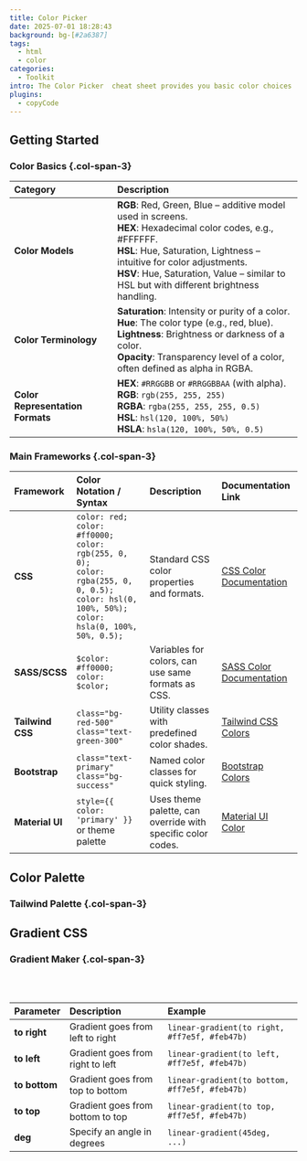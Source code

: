 ```yaml
---
title: Color Picker
date: 2025-07-01 18:28:43
background: bg-[#2a6387]
tags:
  - html
  - color
categories:
  - Toolkit
intro: The Color Picker  cheat sheet provides you basic color choices
plugins:
  - copyCode
---
```


## Getting Started 


### Color Basics {.col-span-3}


| **Category**                     | **Description**                                                                                                                                                                                                                                                                                |
|:---------------------------------|:-----------------------------------------------------------------------------------------------------------------------------------------------------------------------------------------------------------------------------------------------------------------------------------------------|
| **Color Models**                 | **RGB**: Red, Green, Blue – additive model used in screens. <br> **HEX**: Hexadecimal color codes, e.g., #FFFFFF. <br> **HSL**: Hue, Saturation, Lightness – intuitive for color adjustments. <br> **HSV**: Hue, Saturation, Value – similar to HSL but with different brightness handling.    |
| **Color Terminology**            | **Saturation**: Intensity or purity of a color. <br> **Hue**: The color type (e.g., red, blue). <br> **Lightness**: Brightness or darkness of a color. <br> **Opacity**: Transparency level of a color, often defined as alpha in RGBA.                                                        |
| **Color Representation Formats** | **HEX**: `#RRGGBB` or `#RRGGBBAA` (with alpha). <br> **RGB**: `rgb(255, 255, 255)` <br> **RGBA**: `rgba(255, 255, 255, 0.5)` <br> **HSL**: `hsl(120, 100%, 50%)` <br> **HSLA**: `hsla(120, 100%, 50%, 0.5)`                                                                                    |



### Main Frameworks {.col-span-3}

| **Framework**    | **Color Notation / Syntax**                                                                                                                                                     | **Description**                                             | **Documentation Link**                                                                     |
|:-----------------|:--------------------------------------------------------------------------------------------------------------------------------------------------------------------------------|:------------------------------------------------------------|:-------------------------------------------------------------------------------------------|
| **CSS**          | `color: red;` <br> `color: #ff0000;` <br> `color: rgb(255, 0, 0);` <br> `color: rgba(255, 0, 0, 0.5);` <br> `color: hsl(0, 100%, 50%);` <br> `color: hsla(0, 100%, 50%, 0.5);`  | Standard CSS color properties and formats.                  | [CSS Color Documentation](https://developer.mozilla.org/en-US/docs/Web/CSS/color)          |
| **SASS/SCSS**    | `$color: #ff0000;` <br> `color: $color;`                                                                                                                                        | Variables for colors, can use same formats as CSS.          | [SASS Color Documentation](https://sass-lang.com/documentation/values/colors)              |
| **Tailwind CSS** | `class="bg-red-500"` <br> `class="text-green-300"`                                                                                                                              | Utility classes with predefined color shades.               | [Tailwind CSS Colors](https://tailwindcss.com/docs/customizing-colors)                     |
| **Bootstrap**    | `class="text-primary"` <br> `class="bg-success"`                                                                                                                                | Named color classes for quick styling.                      | [Bootstrap Colors](https://getbootstrap.com/docs/5.0/getting-started/introduction/#colors) |
| **Material UI**  | `style={{ color: 'primary' }}` or theme palette                                                                                                                                 | Uses theme palette, can override with specific color codes. | [Material UI Color](https://mui.com/customization/color/)                                  |


## Color Palette

### Tailwind Palette {.col-span-3}

<widget name="color-palette-tailwind"/>


## Gradient CSS 

### Gradient Maker {.col-span-3}

<widget name="gradient-maker"/>

<br>
<br>

| Parameter     | Description                       | Example                                        |
|:--------------|:----------------------------------|:-----------------------------------------------|
| **to right**  | Gradient goes from left to right  | `linear-gradient(to right, #ff7e5f, #feb47b)`  |
| **to left**   | Gradient goes from right to left  | `linear-gradient(to left, #ff7e5f, #feb47b)`   |
| **to bottom** | Gradient goes from top to bottom  | `linear-gradient(to bottom, #ff7e5f, #feb47b)` |
| **to top**    | Gradient goes from bottom to top  | `linear-gradient(to top, #ff7e5f, #feb47b)`    |
| **deg**       | Specify an angle in degrees       | `linear-gradient(45deg, ...)`                  |

